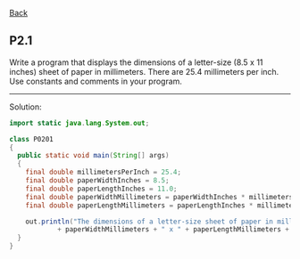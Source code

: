 [Back](../README.md)

## P2.1

Write a program that displays the dimensions of a letter-size (8.5 x 11 inches) sheet of paper in millimeters. There are 25.4 millimeters per inch. Use constants and comments in your program.

---

Solution:

```java
import static java.lang.System.out;

class P0201 
{
  public static void main(String[] args) 
  {
    final double millimetersPerInch = 25.4;
    final double paperWidthInches = 8.5;
    final double paperLengthInches = 11.0;
    final double paperWidthMillimeters = paperWidthInches * millimetersPerInch;
    final double paperLengthMillimeters = paperLengthInches * millimetersPerInch;

    out.println("The dimensions of a letter-size sheet of paper in millimeters is "
            + paperWidthMillimeters + " x " + paperLengthMillimeters + " millimeters.");
  }
}
```